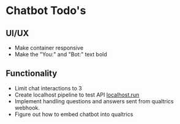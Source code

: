 # Chatbot Todo's

## UI/UX
- Make container responsive
- Make the "You:" and "Bot:" text bold

## Functionality
- Limit chat interactions to 3
- Create localhost pipeline to test API [localhost.run](https://localhost.run/)
- Implement handling questions and answers sent from qualtrics webhook.
- Figure out how to embed chatbot into qualtrics